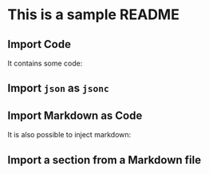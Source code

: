 # This is a sample README

## Import Code

It contains some code:

<!--- @@inject: code.ts --->

## Import `json` as `jsonc`

<!--- @@inject-code: sample.json#jsonc --->

## Import Markdown as Code

It is also possible to inject markdown:

<!--- @@inject-code: example.md --->

## Import a section from a Markdown file

<!--- @@inject: chapters.md#Chapter 3: Directives --->
